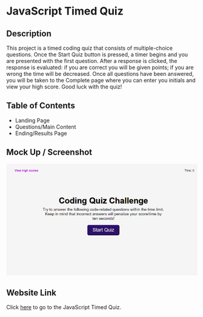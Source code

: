 # JavaScript Timed Quiz

## Description
This project is a timed coding quiz that consists of multiple-choice questions. 
Once the Start Quiz button is pressed, a timer begins and you are presented with the first question.
After a response is clicked, the response is evaluated: if you are correct you will be given points; if you are wrong the time will be decreased.
Once all questions have been answered, you will be taken to the Complete page where you can enter you initials and view your high score.
Good luck with the quiz!

## Table of Contents
* Landing Page
* Questions/Main Content
* Ending/Results Page

## Mock Up / Screenshot
![Website Screenshot](https://raw.githubusercontent.com/tniemeye19/js-timed-quiz/main/assets/images/quizLandingPage.PNG)

## Website Link
Click [here](https://tniemeye19.github.io/js-timed-quiz/) to go to the JavaScript Timed Quiz.
